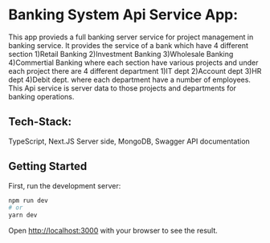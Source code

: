 # Banking System Api Service App:
This app provieds a full banking server service for project management in banking service.
It provides the service of a bank which have 4 different section 1)Retail Banking 2)Investment Banking 3)Wholesale Banking 4)Commertial Banking
where each section have various projects and under each project there are 4 different department 1)IT dept 2)Account dept 3)HR dept 4)Debit dept.
where each department have a number of employees.
This Api service is server data to those projects and departments for banking operations.

## Tech-Stack:
TypeScript, Next.JS Server side, MongoDB, Swagger API documentation

## Getting Started

First, run the development server:

```bash
npm run dev
# or
yarn dev
```

Open [http://localhost:3000](http://localhost:3000) with your browser to see the result.
